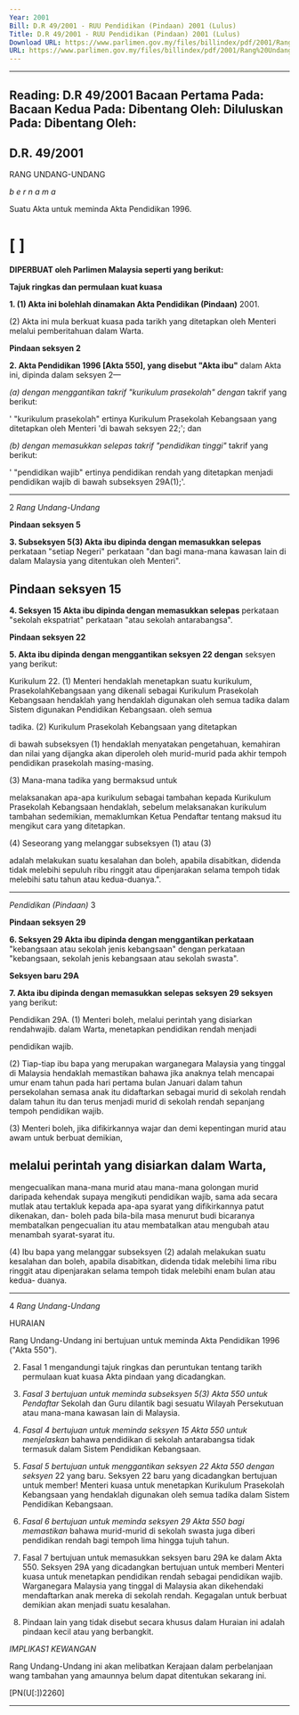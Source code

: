 ```yaml
---
Year: 2001
Bill: D.R 49/2001 - RUU Pendidikan (Pindaan) 2001 (Lulus)
Title: D.R 49/2001 - RUU Pendidikan (Pindaan) 2001 (Lulus)
Download URL: https://www.parlimen.gov.my/files/billindex/pdf/2001/Rang%20Undang-Undang%20DR%2049.pdf
URL: https://www.parlimen.gov.my/files/billindex/pdf/2001/Rang%20Undang-Undang%20DR%2049.pdf
---
```

---
Reading:
D.R 49/2001
Bacaan Pertama Pada:
Bacaan Kedua Pada:
Dibentang Oleh:
Diluluskan Pada:
Dibentang Oleh:
---

## D.R. 49/2001

RANG UNDANG-UNDANG

_b e r n a m a_

Suatu Akta untuk meminda Akta Pendidikan 1996.

# [ ]

**DIPERBUAT oleh Parlimen Malaysia seperti yang berikut:**

**Tajuk ringkas dan permulaan kuat kuasa**

**1. (1) Akta ini bolehlah dinamakan Akta Pendidikan (Pindaan)**
2001.

(2) Akta ini mula berkuat kuasa pada tarikh yang ditetapkan
oleh Menteri melalui pemberitahuan dalam Warta.

**Pindaan seksyen 2**

**2. Akta Pendidikan 1996 [Akta 550], yang disebut "Akta ibu"**
dalam Akta ini, dipinda dalam seksyen 2—

_(a) dengan menggantikan takrif "kurikulum prasekolah" dengan_
takrif yang berikut:

' "kurikulum prasekolah" ertinya Kurikulum
Prasekolah Kebangsaan yang ditetapkan oleh Menteri
'di bawah seksyen 22;'; dan

_(b) dengan memasukkan selepas takrif "pendidikan tinggi"_
takrif yang berikut:

' "pendidikan wajib" ertinya pendidikan rendah yang
ditetapkan menjadi pendidikan wajib di bawah
subseksyen 29A(1);'.


-----

2 _Rang Undang-Undang_

**Pindaan seksyen 5**

**3. Subseksyen 5(3) Akta ibu dipinda dengan memasukkan selepas**
perkataan "setiap Negeri" perkataan "dan bagi mana-mana kawasan
lain di dalam Malaysia yang ditentukan oleh Menteri".

## Pindaan seksyen 15

**4. Seksyen 15 Akta ibu dipinda dengan memasukkan selepas**
perkataan "sekolah ekspatriat" perkataan "atau sekolah antarabangsa".

**Pindaan seksyen 22**

**5. Akta ibu dipinda dengan menggantikan seksyen 22 dengan**
seksyen yang berikut:

Kurikulum 22. (1) Menteri hendaklah menetapkan suatu kurikulum,
PrasekolahKebangsaan yang dikenali sebagai Kurikulum Prasekolah Kebangsaan
hendaklah yang hendaklah digunakan oleh semua tadika dalam Sistem
digunakan Pendidikan Kebangsaan.
oleh
semua

tadika. (2) Kurikulum Prasekolah Kebangsaan yang ditetapkan

di bawah subseksyen (1) hendaklah menyatakan
pengetahuan, kemahiran dan nilai yang dijangka akan
diperoleh oleh murid-murid pada akhir tempoh pendidikan
prasekolah masing-masing.

(3) Mana-mana tadika yang bermaksud untuk

melaksanakan apa-apa kurikulum sebagai tambahan kepada
Kurikulum Prasekolah Kebangsaan hendaklah, sebelum
melaksanakan kurikulum tambahan sedemikian,
memaklumkan Ketua Pendaftar tentang maksud itu
mengikut cara yang ditetapkan.

(4) Seseorang yang melanggar subseksyen (1) atau (3)

adalah melakukan suatu kesalahan dan boleh, apabila
disabitkan, didenda tidak melebihi sepuluh ribu ringgit
atau dipenjarakan selama tempoh tidak melebihi satu tahun
atau kedua-duanya.".


-----

_Pendidikan (Pindaan)_ 3

**Pindaan seksyen 29**

**6. Seksyen 29 Akta ibu dipinda dengan menggantikan perkataan**
"kebangsaan atau sekolah jenis kebangsaan" dengan perkataan
"kebangsaan, sekolah jenis kebangsaan atau sekolah swasta".

**Seksyen baru 29A**

**7. Akta ibu dipinda dengan memasukkan selepas seksyen 29 seksyen**
yang berikut:

Pendidikan 29A. (1) Menteri boleh, melalui perintah yang disiarkan
rendahwajib. dalam Warta, menetapkan pendidikan rendah menjadi

pendidikan wajib.

(2) Tiap-tiap ibu bapa yang merupakan warganegara
Malaysia yang tinggal di Malaysia hendaklah memastikan
bahawa jika anaknya telah mencapai umur enam tahun
pada hari pertama bulan Januari dalam tahun persekolahan
semasa anak itu didaftarkan sebagai murid di sekolah
rendah dalam tahun itu dan terus menjadi murid di sekolah
rendah sepanjang tempoh pendidikan wajib.

(3) Menteri boleh, jika difikirkannya wajar dan demi
kepentingan murid atau awam untuk berbuat demikian,
## melalui perintah yang disiarkan dalam Warta,
mengecualikan mana-mana murid atau mana-mana
golongan murid daripada kehendak supaya mengikuti
pendidikan wajib, sama ada secara mutlak atau tertakluk
kepada apa-apa syarat yang difikirkannya patut dikenakan,
dan- boleh pada bila-bila masa menurut budi bicaranya
membatalkan pengecualian itu atau membatalkan atau
mengubah atau menambah syarat-syarat itu.

(4) Ibu bapa yang melanggar subseksyen (2) adalah
melakukan suatu kesalahan dan boleh, apabila disabitkan,
didenda tidak melebihi lima ribu ringgit atau dipenjarakan
selama tempoh tidak melebihi enam bulan atau kedua-
duanya.


-----

4 _Rang Undang-Undang_

HURAIAN

Rang Undang-Undang ini bertujuan untuk meminda Akta Pendidikan 1996
("Akta 550").

2. Fasal 1 mengandungi tajuk ringkas dan peruntukan tentang tarikh permulaan
kuat kuasa Akta pindaan yang dicadangkan.

3. _Fasal 3 bertujuan untuk meminda subseksyen 5(3) Akta 550 untuk Pendaftar_
Sekolah dan Guru dilantik bagi sesuatu Wilayah Persekutuan atau mana-mana
kawasan lain di Malaysia.

4. _Fasal 4 bertujuan untuk meminda seksyen 15 Akta 550 untuk menjelaskan_
bahawa pendidikan di sekolah antarabangsa tidak termasuk dalam Sistem
Pendidikan Kebangsaan.

5. _Fasal 5 bertujuan untuk menggantikan seksyen 22 Akta 550 dengan seksyen_
22 yang baru. Seksyen 22 baru yang dicadangkan bertujuan untuk member!
Menteri kuasa untuk menetapkan Kurikulum Prasekolah Kebangsaan yang
hendaklah digunakan oleh semua tadika dalam Sistem Pendidikan Kebangsaan.

6. _Fasal 6 bertujuan untuk meminda seksyen 29 Akta 550 bagi memastikan_
bahawa murid-murid di sekolah swasta juga diberi pendidikan rendah bagi
tempoh lima hingga tujuh tahun.

7. Fasal 7 bertujuan untuk memasukkan seksyen baru 29A ke dalam Akta 550.
Seksyen 29A yang dicadangkan bertujuan untuk memberi Menteri kuasa untuk
menetapkan pendidikan rendah sebagai pendidikan wajib. Warganegara Malaysia
yang tinggal di Malaysia akan dikehendaki mendaftarkan anak mereka di sekolah
rendah. Kegagalan untuk berbuat demikian akan menjadi suatu kesalahan.

8. Pindaan lain yang tidak disebut secara khusus dalam Huraian ini adalah
pindaan kecil atau yang berbangkit.

_IMPLIKAS1_ _KEWANGAN_

Rang Undang-Undang ini akan melibatkan Kerajaan dalam perbelanjaan wang
tambahan yang amaunnya belum dapat ditentukan sekarang ini.

[PN(U[:])2260]


-----


